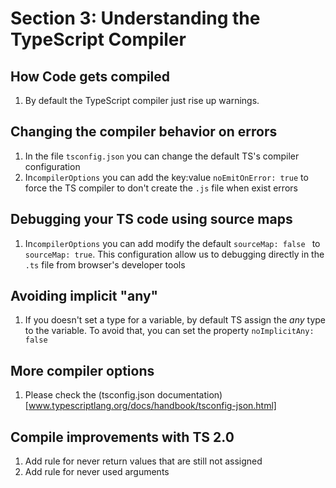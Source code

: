 Section 3: Understanding the TypeScript Compiler
================================================

How Code gets compiled
----------------------
1. By default the TypeScript compiler just rise up warnings.

Changing the compiler behavior on errors
----------------------------------------
1. In the file `tsconfig.json` you can change the default TS's compiler configuration
2. In`compilerOptions` you can add the key:value `noEmitOnError: true` to force the TS compiler to don't create the `.js` file when exist errors

Debugging your TS code using source maps
----------------------------------------
1. In`compilerOptions` you can add modify the default `sourceMap: false ` to `sourceMap: true`. This configuration allow us to debugging directly in the `.ts` file from browser's developer tools

Avoiding implicit "any"
-----------------------
1. If you doesn't set a type for a variable, by default TS assign the *any* type to the variable. To avoid that, you can set the property `noImplicitAny: false`

More compiler options
---------------------
1. Please check the (tsconfig.json documentation)[www.typescriptlang.org/docs/handbook/tsconfig-json.html]

Compile improvements with TS 2.0
---------------------------------
1. Add rule for never return values that are still not assigned
2. Add rule for never used arguments